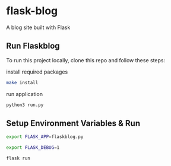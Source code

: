 # flask-blog
A blog site built with Flask

## Run Flaskblog 
To run this project locally, clone this repo and follow these steps:

install required packages
```bash
make install
```
run application
```bash
python3 run.py
```
## Setup Environment Variables & Run

```bash
export FLASK_APP=flaskblog.py
```
```bash
export FLASK_DEBUG=1
```
```bash
flask run
```